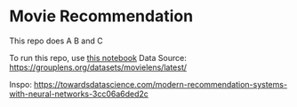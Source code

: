 # Movie Recommendation

This repo does A B and C

To run this repo, use [this notebook](https://github.com/cssteinmeier/movie_recommendations/blob/a9cca7ab87db4eb6a9d4b9cef7124b84952a2d84/Movie%20Recommendation%20System%20Tutorial.ipynb 'this notebook')
Data Source: https://grouplens.org/datasets/movielens/latest/ 

Inspo: https://towardsdatascience.com/modern-recommendation-systems-with-neural-networks-3cc06a6ded2c
 
